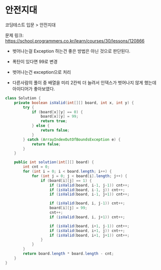 # 안전지대

코딩테스트 입문 > 안전지대

문제 링크: https://school.programmers.co.kr/learn/courses/30/lessons/120866

- 벗어나는걸 Exception 하는건 좋은 방법은 아닌 것으로 판단된다.
- 폭탄이 있다면 99로 변경
- 벗어나는건 exception으로 처리

- 다른사람의 풀이 중 배열을 미리 2칸씩 더 늘려서 인덱스가 벗어나지 않게 했는데 아이디어가 좋아보였다.

```java
class Solution {
    private boolean isValid(int[][] board, int x, int y) {
        try {
            if (board[x][y] == 0) {
                board[x][y] = 99;
                return true;
            } else {
                return false;
            }
        } catch (ArrayIndexOutOfBoundsException e) {
            return false;
        }
    }

    public int solution(int[][] board) {
        int cnt = 0;
        for (int i = 0; i < board.length; i++) {
            for (int j = 0; j < board[i].length; j++) {
                if (board[i][j] == 1) {
                    if (isValid(board, i-1, j-1)) cnt++;
                    if (isValid(board, i-1, j)) cnt++;
                    if (isValid(board, i-1, j+1)) cnt++;

                    if (isValid(board, i, j-1)) cnt++;
                    board[i][j] = 99;
                    cnt++;
                    if (isValid(board, i, j+1)) cnt++;

                    if (isValid(board, i+1, j-1)) cnt++;
                    if (isValid(board, i+1, j)) cnt++;
                    if (isValid(board, i+1, j+1)) cnt++;
                }
            }
        }
        return board.length * board.length - cnt;
    }
}
```
